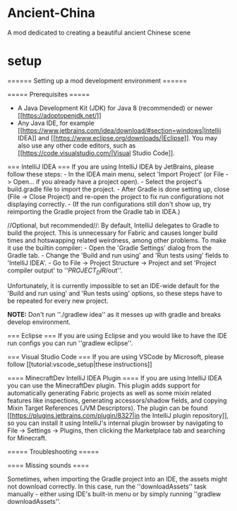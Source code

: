 # Ancient-China
A mod dedicated to creating a beautiful ancient Chinese scene


# setup
====== Setting up a mod development environment ======

===== Prerequisites =====

   * A Java Development Kit (JDK) for Java 8 (recommended) or newer [[https://adoptopenjdk.net/]]
   * Any Java IDE, for example [[https://www.jetbrains.com/idea/download/#section=windows|Intellij IDEA]] and [[https://www.eclipse.org/downloads/|Eclipse]]. You may also use any other code editors, such as [[https://code.visualstudio.com/|Visual Studio Code]].

=== IntelliJ IDEA ===
If you are using IntelliJ IDEA by JetBrains, please follow these steps:
    - In the IDEA main menu, select 'Import Project' (or File -> Open... if you already have a project open).
    - Select the project's build.gradle file to import the project.
    - After Gradle is done setting up, close (File -> Close Project) and re-open the project to fix run configurations not displaying correctly.
    - (If the run configurations still don't show up, try reimporting the Gradle project from the Gradle tab in IDEA.)

//Optional, but recommended//:
By default, IntelliJ delegates to Gradle to build the project. This is unnecessary for Fabric and causes longer build times and hotswapping related weirdness, among other problems. To make it use the builtin compiler:
    - Open the 'Gradle Settings' dialog from the Gradle tab.
    - Change the 'Build and run using' and 'Run tests using' fields to 'IntelliJ IDEA'.
    - Go to File -> Project Structure -> Project and set 'Project compiler output' to ''$PROJECT_DIR$/out''.

Unfortunately, it is currently impossible to set an IDE-wide default for the 'Build and run using' and 'Run tests using' options, so these steps have to be repeated for every new project.

**NOTE:** Don't run ''./gradlew idea'' as it messes up with gradle and breaks develop environment.

=== Eclipse ===
If you are using Eclipse and you would like to have the IDE run configs you can run ''gradlew eclipse''.

=== Visual Studio Code ===
If you are using VSCode by Microsoft, please follow [[tutorial:vscode_setup|these instructions]]

==== MinecraftDev IntelliJ IDEA Plugin ====
If you are using IntelliJ IDEA you can use the MinecraftDev plugin. This plugin adds support for automatically generating Fabric projects as well as some mixin related features like inspections, generating accessors/shadow fields, and copying Mixin Target References (JVM Descriptors).
The plugin can be found [[https://plugins.jetbrains.com/plugin/8327|in the IntelliJ plugin repository]], so you can install it using IntelliJ's internal plugin browser by navigating to File → Settings → Plugins, then clicking the Marketplace tab and searching for Minecraft.

===== Troubleshooting =====

==== Missing sounds ====

Sometimes, when importing the Gradle project into an IDE, the assets might not download correctly. In this case, run the ''downloadAssets'' task manually - either using IDE's built-in menu or by simply running ''gradlew downloadAssets''.
